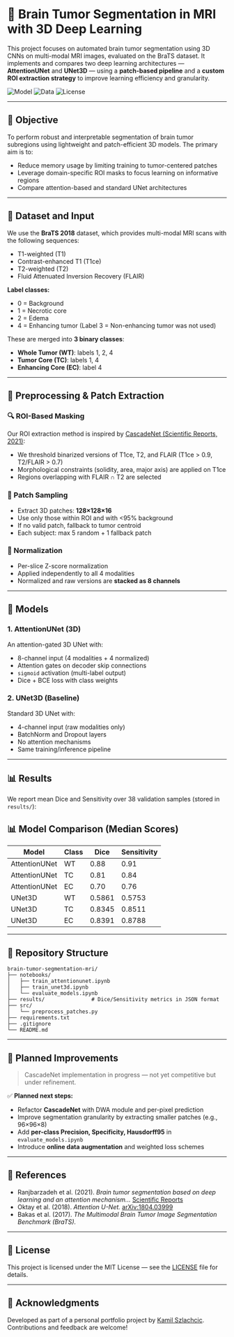 
# 🧠 Brain Tumor Segmentation in MRI with 3D Deep Learning

This project focuses on automated brain tumor segmentation using 3D CNNs on multi-modal MRI images, evaluated on the BraTS dataset. It implements and compares two deep learning architectures — **AttentionUNet** and **UNet3D** — using a **patch-based pipeline** and a **custom ROI extraction strategy** to improve learning efficiency and granularity.

![Model](https://img.shields.io/badge/model-AttentionUNet%2FUNet3D-blue)
![Data](https://img.shields.io/badge/dataset-BraTS18-ff69b4)
![License](https://img.shields.io/badge/license-MIT-green)

---

## 🎯 Objective

To perform robust and interpretable segmentation of brain tumor subregions using lightweight and patch-efficient 3D models. The primary aim is to:
- Reduce memory usage by limiting training to tumor-centered patches
- Leverage domain-specific ROI masks to focus learning on informative regions
- Compare attention-based and standard UNet architectures

---

## 🧪 Dataset and Input

We use the **BraTS 2018** dataset, which provides multi-modal MRI scans with the following sequences:
- T1-weighted (T1)
- Contrast-enhanced T1 (T1ce)
- T2-weighted (T2)
- Fluid Attenuated Inversion Recovery (FLAIR)

**Label classes:**
- 0 = Background
- 1 = Necrotic core
- 2 = Edema
- 4 = Enhancing tumor
(Label 3 = Non-enhancing tumor was not used)

These are merged into **3 binary classes**:
- **Whole Tumor (WT)**: labels 1, 2, 4
- **Tumor Core (TC)**: labels 1, 4
- **Enhancing Core (EC)**: label 4

---

## 🧼 Preprocessing & Patch Extraction

### 🔍 ROI-Based Masking

Our ROI extraction method is inspired by [CascadeNet (Scientific Reports, 2021)](https://doi.org/10.1038/s41598-021-90428-8):

- We threshold binarized versions of T1ce, T2, and FLAIR (T1ce > 0.9, T2/FLAIR > 0.7)
- Morphological constraints (solidity, area, major axis) are applied on T1ce
- Regions overlapping with FLAIR ∩ T2 are selected

### 🧊 Patch Sampling

- Extract 3D patches: **128×128×16**
- Use only those within ROI and with <95% background
- If no valid patch, fallback to tumor centroid
- Each subject: max 5 random + 1 fallback patch

### 📏 Normalization

- Per-slice Z-score normalization
- Applied independently to all 4 modalities
- Normalized and raw versions are **stacked as 8 channels**

---

## 🧠 Models

### 1. AttentionUNet (3D)

An attention-gated 3D UNet with:
- 8-channel input (4 modalities + 4 normalized)
- Attention gates on decoder skip connections
- `sigmoid` activation (multi-label output)
- Dice + BCE loss with class weights

### 2. UNet3D (Baseline)

Standard 3D UNet with:
- 4-channel input (raw modalities only)
- BatchNorm and Dropout layers
- No attention mechanisms
- Same training/inference pipeline

---

## 📊 Results

We report mean Dice and Sensitivity over 38 validation samples (stored in `results/`):

## 📊 Model Comparison (Median Scores)

| Model        | Class | Dice   | Sensitivity |
|--------------|-------|--------|-------------|
| AttentionUNet | WT    | 0.88   | 0.91        |
| AttentionUNet | TC    | 0.81   | 0.84        |
| AttentionUNet | EC    | 0.70   | 0.76        |
| UNet3D        | WT    | 0.5861 | 0.5753      |
| UNet3D        | TC    | 0.8345 | 0.8511      |
| UNet3D        | EC    | 0.8391 | 0.8788      |

---

## 📁 Repository Structure

```
brain-tumor-segmentation-mri/
├── notebooks/
│   ├── train_attentionunet.ipynb
│   ├── train_unet3d.ipynb
│   └── evaluate_models.ipynb
├── results/               # Dice/Sensitivity metrics in JSON format
├── src/
│   └── preprocess_patches.py
├── requirements.txt
├── .gitignore
└── README.md
```

---

## 🧭 Planned Improvements

> CascadeNet implementation in progress — not yet competitive but under refinement.

✅ **Planned next steps:**
- Refactor **CascadeNet** with DWA module and per-pixel prediction
- Improve segmentation granularity by extracting smaller patches (e.g., 96×96×8)
- Add **per-class Precision, Specificity, Hausdorff95** in `evaluate_models.ipynb`
- Introduce **online data augmentation** and weighted loss schemes

---

## 📖 References

- Ranjbarzadeh et al. (2021). *Brain tumor segmentation based on deep learning and an attention mechanism...* [Scientific Reports](https://doi.org/10.1038/s41598-021-90428-8)
- Oktay et al. (2018). *Attention U-Net.* [arXiv:1804.03999](https://arxiv.org/abs/1804.03999)
- Bakas et al. (2017). *The Multimodal Brain Tumor Image Segmentation Benchmark (BraTS).*

---

## 📜 License

This project is licensed under the MIT License — see the [LICENSE](LICENSE) file for details.

---

## 🙌 Acknowledgments

Developed as part of a personal portfolio project by [Kamil Szlachcic](https://github.com/kamilszlachcic). Contributions and feedback are welcome!



